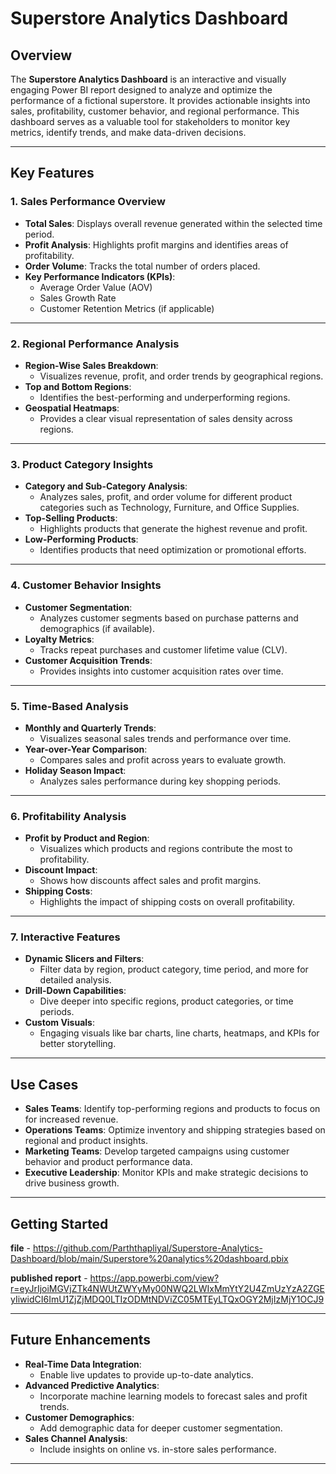 # **Superstore Analytics Dashboard**

## **Overview**
The **Superstore Analytics Dashboard** is an interactive and visually engaging Power BI report designed to analyze and optimize the performance of a fictional superstore. It provides actionable insights into sales, profitability, customer behavior, and regional performance. This dashboard serves as a valuable tool for stakeholders to monitor key metrics, identify trends, and make data-driven decisions.

---

## **Key Features**
### **1. Sales Performance Overview**
- **Total Sales**: Displays overall revenue generated within the selected time period.
- **Profit Analysis**: Highlights profit margins and identifies areas of profitability.
- **Order Volume**: Tracks the total number of orders placed.
- **Key Performance Indicators (KPIs)**:
  - Average Order Value (AOV)
  - Sales Growth Rate
  - Customer Retention Metrics (if applicable)

---

### **2. Regional Performance Analysis**
- **Region-Wise Sales Breakdown**:
  - Visualizes revenue, profit, and order trends by geographical regions.
- **Top and Bottom Regions**:
  - Identifies the best-performing and underperforming regions.
- **Geospatial Heatmaps**:
  - Provides a clear visual representation of sales density across regions.

---

### **3. Product Category Insights**
- **Category and Sub-Category Analysis**:
  - Analyzes sales, profit, and order volume for different product categories such as Technology, Furniture, and Office Supplies.
- **Top-Selling Products**:
  - Highlights products that generate the highest revenue and profit.
- **Low-Performing Products**:
  - Identifies products that need optimization or promotional efforts.

---

### **4. Customer Behavior Insights**
- **Customer Segmentation**:
  - Analyzes customer segments based on purchase patterns and demographics (if available).
- **Loyalty Metrics**:
  - Tracks repeat purchases and customer lifetime value (CLV).
- **Customer Acquisition Trends**:
  - Provides insights into customer acquisition rates over time.

---

### **5. Time-Based Analysis**
- **Monthly and Quarterly Trends**:
  - Visualizes seasonal sales trends and performance over time.
- **Year-over-Year Comparison**:
  - Compares sales and profit across years to evaluate growth.
- **Holiday Season Impact**:
  - Analyzes sales performance during key shopping periods.

---

### **6. Profitability Analysis**
- **Profit by Product and Region**:
  - Visualizes which products and regions contribute the most to profitability.
- **Discount Impact**:
  - Shows how discounts affect sales and profit margins.
- **Shipping Costs**:
  - Highlights the impact of shipping costs on overall profitability.

---

### **7. Interactive Features**
- **Dynamic Slicers and Filters**:
  - Filter data by region, product category, time period, and more for detailed analysis.
- **Drill-Down Capabilities**:
  - Dive deeper into specific regions, product categories, or time periods.
- **Custom Visuals**:
  - Engaging visuals like bar charts, line charts, heatmaps, and KPIs for better storytelling.

---

## **Use Cases**
- **Sales Teams**: Identify top-performing regions and products to focus on for increased revenue.
- **Operations Teams**: Optimize inventory and shipping strategies based on regional and product insights.
- **Marketing Teams**: Develop targeted campaigns using customer behavior and product performance data.
- **Executive Leadership**: Monitor KPIs and make strategic decisions to drive business growth.

---

## **Getting Started**
**file** - https://github.com/Parththapliyal/Superstore-Analytics-Dashboard/blob/main/Superstore%20analytics%20dashboard.pbix

**published report** - https://app.powerbi.com/view?r=eyJrIjoiMGVjZTk4NWUtZWYyMy00NWQ2LWIxMmYtY2U4ZmUzYzA2ZGEyIiwidCI6ImU1ZjZjMDQ0LTIzODMtNDViZC05MTEyLTQxOGY2MjIzMjY1OCJ9

---

## **Future Enhancements**
- **Real-Time Data Integration**:
  - Enable live updates to provide up-to-date analytics.
- **Advanced Predictive Analytics**:
  - Incorporate machine learning models to forecast sales and profit trends.
- **Customer Demographics**:
  - Add demographic data for deeper customer segmentation.
- **Sales Channel Analysis**:
  - Include insights on online vs. in-store sales performance.

---


